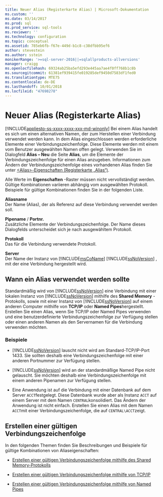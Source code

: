 ```yaml
---
title: Neuer Alias (Registerkarte Alias) | Microsoft-Dokumentation
ms.custom: ''
ms.date: 03/14/2017
ms.prod: sql
ms.prod_service: sql-tools
ms.reviewer: ''
ms.technology: configuration
ms.topic: conceptual
ms.assetid: 785eb6fb-f67e-449d-b1c8-c38dfbb95ef6
author: stevestein
ms.author: sstein
monikerRange: '>=sql-server-2016||=sqlallproducts-allversions'
manager: craigg
ms.openlocfilehash: 69324ab25ba5efd293e445aa7ae4f0ff768b1c8b
ms.sourcegitcommit: 61381ef939415fe019285def9450d7583df1fed0
ms.translationtype: MTE75
ms.contentlocale: de-DE
ms.lasthandoff: 10/01/2018
ms.locfileid: "47698278"
---
```

# <a name="new-alias-alias-tab"></a>Neuer Alias (Registerkarte Alias)
[!INCLUDE[appliesto-ss-xxxx-xxxx-xxx-md-winonly](../../includes/appliesto-ss-xxxx-xxxx-xxx-md-winonly.md)]
  Bei einem Alias handelt es sich um einen alternativen Namen, der zum Herstellen einer Verbindung verwendet werden kann. In dem Alias eingeschlossen werden erforderliche Elemente einer Verbindungszeichenfolge. Diese Elemente werden mit einem vom Benutzer ausgewählten Namen offen gelegt. Verwenden Sie im Dialogfeld **Alias – Neu** die Seite **Alias**, um die Elemente der Verbindungszeichenfolge für einen Alias anzugeben. Informationen zum Ändern der Verbindungszeichenfolge eines vorhandenen Alias finden Sie unter [&#60;Alias&#62;-Eigenschaften &#40;Registerkarte „Alias“&#41;](../../tools/configuration-manager/alias-properties-alias-tab.md).  
  
 Alle Werte im **Eigenschaften** -Raster müssen nicht vervollständigt werden. Gültige Kombinationen variieren abhängig vom ausgewählten Protokoll. Beispiele für gültige Kombinationen finden Sie in der folgenden Liste.  
  
 **Aliasname**  
 Der Name (Alias), der als Referenz auf diese Verbindung verwendet werden soll.  
  
 **Pipename** / **Portnr.**  
 Zusätzliche Elemente der Verbindungszeichenfolge. Der Name dieses Dialogfelds unterscheidet sich je nach ausgewähltem Protokoll.  
  
 **Protokoll**  
 Das für die Verbindung verwendete Protokoll.  
  
 **Server**  
 Der Name der Instanz von [!INCLUDE[msCoName](../../includes/msconame-md.md)] [!INCLUDE[ssNoVersion](../../includes/ssnoversion-md.md)] , mit der eine Verbindung hergestellt wird.  
  
## <a name="when-to-use-an-alias"></a>Wann ein Alias verwendet werden sollte  
 Standardmäßig wird von [!INCLUDE[ssNoVersion](../../includes/ssnoversion-md.md)] eine Verbindung mit einer lokalen Instanz von [!INCLUDE[ssNoVersion](../../includes/ssnoversion-md.md)] mithilfe des **Shared Memory** -Protokolls, sowie mit einer Instanz von [!INCLUDE[ssNoVersion](../../includes/ssnoversion-md.md)] auf einem anderen Computer mithilfe von **TCP/IP** oder **Named Pipes**hergestellt. Erstellen Sie einen Alias, wenn Sie TCP/IP oder Named Pipes verwenden und eine benutzerdefinierte Verbindungszeichenfolge zur Verfügung stellen oder einen anderen Namen als den Servernamen für die Verbindung verwenden möchten.  
  
### <a name="examples"></a>Beispiele  
  
-   [!INCLUDE[ssNoVersion](../../includes/ssnoversion-md.md)] lauscht nicht wird am Standard-TCP/IP-Port 1433. Sie sollten deshalb eine Verbindungszeichenfolge mit einer anderen Portnummer zur Verfügung stellen.  
  
-   [!INCLUDE[ssNoVersion](../../includes/ssnoversion-md.md)] wird an der standardmäßige Named Pipe nicht gelauscht. Sie möchten deshalb eine Verbindungszeichenfolge mit einem anderen Pipenamen zur Verfügung stellen.  
  
-   Eine Anwendung ist auf die Verbindung mit einer Datenbank auf dem Server `ACCT`festgelegt. Diese Datenbank wurde aber als Instanz `ACCT` auf einem Server mit dem Namen `CENTRAL`konsolidiert. Das Ändern der Anwendung ist nicht einfach. Erstellen Sie einen Alias mit dem Namen `ACCT`mit einer Verbindungszeichenfolge, die auf `CENTRAL\ACCT`zeigt.  
  
## <a name="creating-a-valid-connection-string"></a>Erstellen einer gültigen Verbindungszeichenfolge  
 In den folgenden Themen finden Sie Beschreibungen und Beispiele für gültige Kombinationen von Aliaseigenschaften:  
  
-   [Erstellen einer gültigen Verbindungszeichenfolge mithilfe des Shared Memory-Protokolls](../../tools/configuration-manager/creating-a-valid-connection-string-using-shared-memory-protocol.md)  
  
-   [Erstellen einer gültigen Verbindungszeichenfolge mithilfe von TCP/IP](../../tools/configuration-manager/creating-a-valid-connection-string-using-tcp-ip.md)  
  
-   [Erstellen einer gültigen Verbindungszeichenfolge mithilfe von Named Pipes](http://msdn.microsoft.com/library/90930ff2-143b-4651-8ae3-297103600e4f)  
  
  
